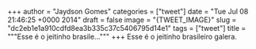 
+++
author = "Jaydson Gomes"
categories = ["tweet"]
date = "Tue Jul 08 21:46:25 +0000 2014"
draft = false
image = "{TWEET_IMAGE}"
slug = "dc2eb1e1a910cdfd8ea3b335c37c5406795d14e1"
tags = ["tweet"]
title = """Esse é o jeitinho brasile..."""
+++
Esse é o jeitinho brasileiro galera.
